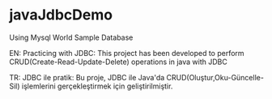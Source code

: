 # javaJdbcDemo
Using Mysql World Sample Database

EN:
Practicing with JDBC:
This project has been developed to perform CRUD(Create-Read-Update-Delete) operations in java with JDBC

TR:
JDBC ile pratik:
Bu proje, JDBC ile Java'da CRUD(Oluştur,Oku-Güncelle-Sil) işlemlerini gerçekleştirmek için geliştirilmiştir.
